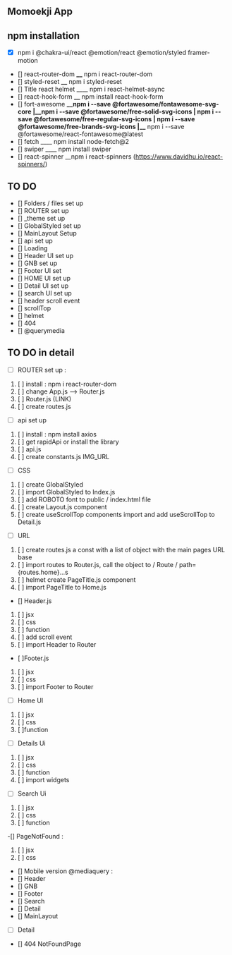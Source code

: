 ## Momoekji App

## npm installation
- [x] npm i @chakra-ui/react @emotion/react @emotion/styled framer-motion
- [] react-router-dom **\_\_** npm i react-router-dom
- [] styled-reset **\_\_** npm i styled-reset
- [] Title react helmet \_\_\_\_ npm i react-helmet-async
- [] react-hook-form **\_\_** npm install react-hook-form
- [] fort-awesome **\_\_**npm i --save @fortawesome/fontawesome-svg-core
      |\_**\_npm i --save @fortawesome/free-solid-svg-icons
      | npm i --save @fortawesome/free-regular-svg-icons
      | npm i --save @fortawesome/free-brands-svg-icons
      |\_\_** npm i --save @fortawesome/react-fontawesome@latest
- [] fetch \_\_\_\_ npm install node-fetch@2
- [] swiper \_\_\_\_ npm install swiper
- [] react-spinner \_\_npm i react-spinners (https://www.davidhu.io/react-spinners/)

## TO DO

- [] Folders / files set up
- [] ROUTER set up
- [] _theme set up
- [] GlobalStyled set up
- [] MainLayout Setup
- [] api set up
- [] Loading
- [] Header UI set up
- [] GNB set up
- [] Footer UI set
- [] HOME UI set up
- [] Detail UI set up
- [] search UI set up
- [] header scroll event
- [] scrollTop
- [] helmet <HelmetProvider>
- [] 404
- [] @querymedia

## TO DO in detail

- [ ] ROUTER set up :
1. [ ] install : npm i react-router-dom
2. [ ] change App.js --> Router.js
3. [ ] Router.js (LINK)
4. [ ] create routes.js


- [ ] api set up
1. [ ] install :  npm install axios
2. [ ] get rapidApi or install the library
3. [ ] api.js
4. [ ] create constants.js IMG_URL 

- [ ] CSS
1. [ ] create GlobalStyled
2. [ ] import GlobalStyled to Index.js
3. [ ] add ROBOTO font to public / index.html file
4. [ ] create Layout.js component
5. [ ] create useScrollTop components import and add useScrollTop to Detail.js

- [ ] URL
1. [ ] create routes.js a const with a list of object with the main pages URL base
2. [ ] import routes to Router.js, call the object to / Route / path={routes.home}...s
3. [ ] helmet create PageTitle.js component
4. [ ] import PageTitle to Home.js



- [] Header.js
1. [ ] jsx
2. [ ] css
3. [ ] function
4. [ ] add scroll event
5. [ ] import Header to Router

- [ ]Footer.js
1. [ ] jsx
2. [ ] css
3. [ ] import Footer to Router

- [ ] Home UI
1. [ ] jsx
2. [ ] css
3. [ ]function

- [ ] Details Ui
1. [ ] jsx
2. [ ] css
3. [ ] function
4. [ ] import widgets

- [ ] Search Ui
1. [ ] jsx
2. [ ] css
3. [ ] function

-[] PageNotFound :
 1. [ ] jsx
 2. [ ] css

- [] Mobile version @mediaquery :
- [] Header
- [] GNB
- [] Footer
- [] Search
- [] Detail
- [] MainLayout 
- [ ] Detail
- [] 404 NotFoundPage







